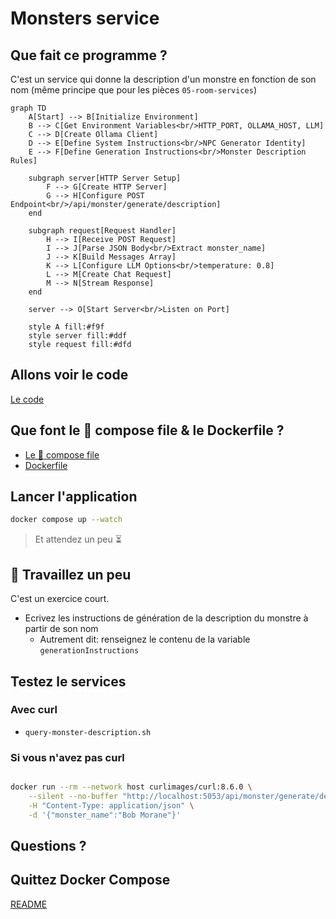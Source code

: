# Monsters service

## Que fait ce programme ?

C'est un service qui donne la description d'un monstre en fonction de son nom (même principe que pour les pièces `05-room-services`)

```mermaid
graph TD
    A[Start] --> B[Initialize Environment]
    B --> C[Get Environment Variables<br/>HTTP_PORT, OLLAMA_HOST, LLM]
    C --> D[Create Ollama Client]
    D --> E[Define System Instructions<br/>NPC Generator Identity]
    E --> F[Define Generation Instructions<br/>Monster Description Rules]
    
    subgraph server[HTTP Server Setup]
        F --> G[Create HTTP Server]
        G --> H[Configure POST Endpoint<br/>/api/monster/generate/description]
    end
    
    subgraph request[Request Handler]
        H --> I[Receive POST Request]
        I --> J[Parse JSON Body<br/>Extract monster_name]
        J --> K[Build Messages Array]
        K --> L[Configure LLM Options<br/>temperature: 0.8]
        L --> M[Create Chat Request]
        M --> N[Stream Response]
    end
    
    server --> O[Start Server<br/>Listen on Port]
    
    style A fill:#f9f
    style server fill:#ddf
    style request fill:#dfd
```

## Allons voir le code

[Le code](main.go)

## Que font le 🐳 compose file & le Dockerfile ?

- [Le 🐳 compose file](compose.yml)
- [Dockerfile](Dockerfile)

## Lancer l'application

```bash
docker compose up --watch
```
> Et attendez un peu ⏳

## 🚧 Travaillez un peu

C'est un exercice court.

- Ecrivez les instructions de génération de la description du monstre à partir de son nom
  - Autrement dit: renseignez le contenu de la variable `generationInstructions`


## Testez le services

### Avec curl

- `query-monster-description.sh`


### Si vous n'avez pas curl

```bash

docker run --rm --network host curlimages/curl:8.6.0 \
    --silent --no-buffer "http://localhost:5053/api/monster/generate/description" \
    -H "Content-Type: application/json" \
    -d '{"monster_name":"Bob Morane"}'
```

## Questions ?

## Quittez Docker Compose

[README](../README.md)